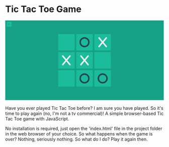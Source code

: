# Tic Tac Toe Game

![Example Game Picture](example-game.jpeg)

Have you ever played Tic Tac Toe before? I am sure you have played. So it's time to play again (no, I'm not a tv commercial)! A simple browser-based Tic Tac Toe game with JavaScript.

No installation is required, just open the 'index.html' file in the project folder in the web browser of your choice.
So what happens when the game is over? Nothing, seriously nothing.
So what do I do? Play it again then.
